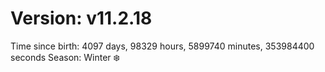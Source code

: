 # Version: v11.2.18
Time since birth: 4097 days, 98329 hours, 5899740 minutes, 353984400 seconds
Season: Winter ❄️
